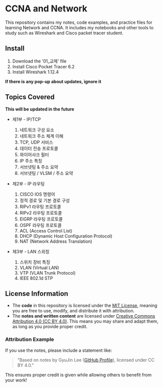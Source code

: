 # CCNA and Network
This repository contains my notes, code examples, and practice files for learning Network and CCNA. It includes my notebooks and other tools to study such as Wireshark and Cisco packet tracer student.

## Install
1. Download the '01_교제' file
2. Install Cisco Pocket Tracer 6.2 
3. Install Wireshark 1.12.4 

**If there is any pop-up about updates, ignore it**


## Topics Covered
**This will be updated in the future**
- 제1부 - IP/TCP 
  1. 네트워크 구성 요소
  2. 네트워크 주소 체계 이해
  3. TCP, UDP 서비스
  4. 데이터 전송 프로토콜
  5. 와이어샤크 필터
  6. IP 주소 특징
  7. 서브넷팅 & 주소 요약
  8. 서브넷팅 / VLSM / 주소 요약
 
- 제2부 - IP 라우팅 
  1. CISCO IOS 명령어
  2. 정적 경로 및 기본 경로 구성
  3. RIPv1 라우팅 프로토콜
  4. RIPv2 라우팅 프로토콜
  5. EIGRP 라우팅 프로토콜
  6. OSPF 라우팅 프로토콜
  7. ACL (Access Control List)
  8. DHCP (Dynamic Host Configuration Protocol)
  9. NAT (Network Address Translation)

- 제3부 - LAN 스위칭
  1. 스위치 장비 특징
  2. VLAN (Virtual LAN)
  3. VTP (VLAN Trunk Protocol)
  4. IEEE 802.1d STP

## License Information

- The **code** in this repository is licensed under the [MIT License](LICENSE), meaning you are free to use, modify, and distribute it with attribution.
- The **notes and written content** are licensed under [Creative Commons Attribution 4.0 (CC BY 4.0)](https://creativecommons.org/licenses/by/4.0/). This means you may share and adapt them, as long as you provide proper credit.

### Attribution Example
If you use the notes, please include a statement like:
> "Based on notes by GyuJin Lee ([GitHub Profile](https://github.com/JinLeeGG)), licensed under CC BY 4.0."

This ensures proper credit is given while allowing others to benefit from your work!
